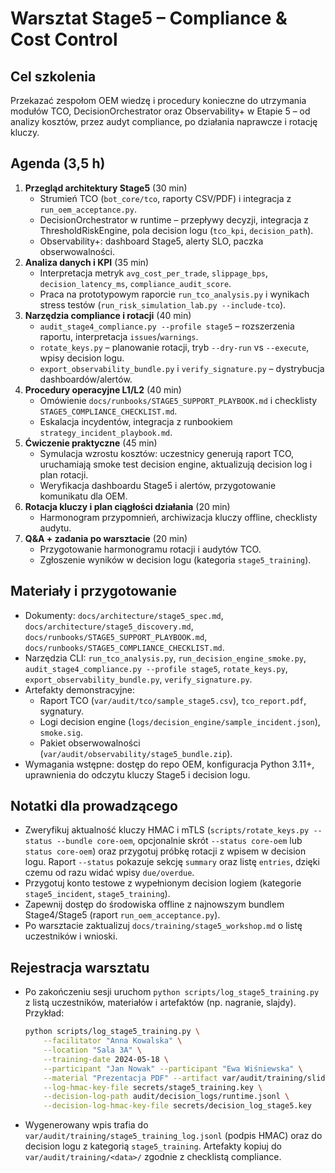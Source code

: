 # Warsztat Stage5 – Compliance & Cost Control

## Cel szkolenia
Przekazać zespołom OEM wiedzę i procedury konieczne do utrzymania modułów TCO, DecisionOrchestrator oraz Observability+ w Etapie 5 – od analizy kosztów, przez audyt compliance, po działania naprawcze i rotację kluczy.

## Agenda (3,5 h)
1. **Przegląd architektury Stage5** (30 min)
   - Strumień TCO (`bot_core/tco`, raporty CSV/PDF) i integracja z `run_oem_acceptance.py`.
   - DecisionOrchestrator w runtime – przepływy decyzji, integracja z ThresholdRiskEngine, pola decision logu (`tco_kpi`, `decision_path`).
   - Observability+: dashboard Stage5, alerty SLO, paczka obserwowalności.
2. **Analiza danych i KPI** (35 min)
   - Interpretacja metryk `avg_cost_per_trade`, `slippage_bps`, `decision_latency_ms`, `compliance_audit_score`.
   - Praca na prototypowym raporcie `run_tco_analysis.py` i wynikach stress testów (`run_risk_simulation_lab.py --include-tco`).
3. **Narzędzia compliance i rotacji** (40 min)
   - `audit_stage4_compliance.py --profile stage5` – rozszerzenia raportu, interpretacja `issues`/`warnings`.
   - `rotate_keys.py` – planowanie rotacji, tryb `--dry-run` vs `--execute`, wpisy decision logu.
   - `export_observability_bundle.py` i `verify_signature.py` – dystrybucja dashboardów/alertów.
4. **Procedury operacyjne L1/L2** (40 min)
   - Omówienie `docs/runbooks/STAGE5_SUPPORT_PLAYBOOK.md` i checklisty `STAGE5_COMPLIANCE_CHECKLIST.md`.
   - Eskalacja incydentów, integracja z runbookiem `strategy_incident_playbook.md`.
5. **Ćwiczenie praktyczne** (45 min)
   - Symulacja wzrostu kosztów: uczestnicy generują raport TCO, uruchamiają smoke test decision engine, aktualizują decision log i plan rotacji.
   - Weryfikacja dashboardu Stage5 i alertów, przygotowanie komunikatu dla OEM.
6. **Rotacja kluczy i plan ciągłości działania** (20 min)
   - Harmonogram przypomnień, archiwizacja kluczy offline, checklisty audytu.
7. **Q&A + zadania po warsztacie** (20 min)
   - Przygotowanie harmonogramu rotacji i audytów TCO.
   - Zgłoszenie wyników w decision logu (kategoria `stage5_training`).

## Materiały i przygotowanie
- Dokumenty: `docs/architecture/stage5_spec.md`, `docs/architecture/stage5_discovery.md`, `docs/runbooks/STAGE5_SUPPORT_PLAYBOOK.md`, `docs/runbooks/STAGE5_COMPLIANCE_CHECKLIST.md`.
- Narzędzia CLI: `run_tco_analysis.py`, `run_decision_engine_smoke.py`, `audit_stage4_compliance.py --profile stage5`, `rotate_keys.py`, `export_observability_bundle.py`, `verify_signature.py`.
- Artefakty demonstracyjne:
  - Raport TCO (`var/audit/tco/sample_stage5.csv`), `tco_report.pdf`, sygnatury.
  - Logi decision engine (`logs/decision_engine/sample_incident.json`), `smoke.sig`.
  - Pakiet obserwowalności (`var/audit/observability/stage5_bundle.zip`).
- Wymagania wstępne: dostęp do repo OEM, konfiguracja Python 3.11+, uprawnienia do odczytu kluczy Stage5 i decision logu.

## Notatki dla prowadzącego
- Zweryfikuj aktualność kluczy HMAC i mTLS (`scripts/rotate_keys.py --status --bundle core-oem`, opcjonalnie skrót `--status core-oem` lub `status core-oem`) oraz przygotuj próbkę rotacji z wpisem w decision logu. Raport `--status` pokazuje sekcję `summary` oraz listę `entries`, dzięki czemu od razu widać wpisy `due/overdue`.
- Przygotuj konto testowe z wypełnionym decision logiem (kategorie `stage5_incident`, `stage5_training`).
- Zapewnij dostęp do środowiska offline z najnowszym bundlem Stage4/Stage5 (raport `run_oem_acceptance.py`).
- Po warsztacie zaktualizuj `docs/training/stage5_workshop.md` o listę uczestników i wnioski.

## Rejestracja warsztatu
- Po zakończeniu sesji uruchom `python scripts/log_stage5_training.py` z listą uczestników, materiałów i artefaktów (np. nagranie,
  slajdy). Przykład:
  ```bash
  python scripts/log_stage5_training.py \
      --facilitator "Anna Kowalska" \
      --location "Sala 3A" \
      --training-date 2024-05-18 \
      --participant "Jan Nowak" --participant "Ewa Wiśniewska" \
      --material "Prezentacja PDF" --artifact var/audit/training/slides.pdf \
      --log-hmac-key-file secrets/stage5_training.key \
      --decision-log-path audit/decision_logs/runtime.jsonl \
      --decision-log-hmac-key-file secrets/decision_log_stage5.key
  ```
- Wygenerowany wpis trafia do `var/audit/training/stage5_training_log.jsonl` (podpis HMAC) oraz do decision logu z kategorią
  `stage5_training`. Artefakty kopiuj do `var/audit/training/<data>/` zgodnie z checklistą compliance.
